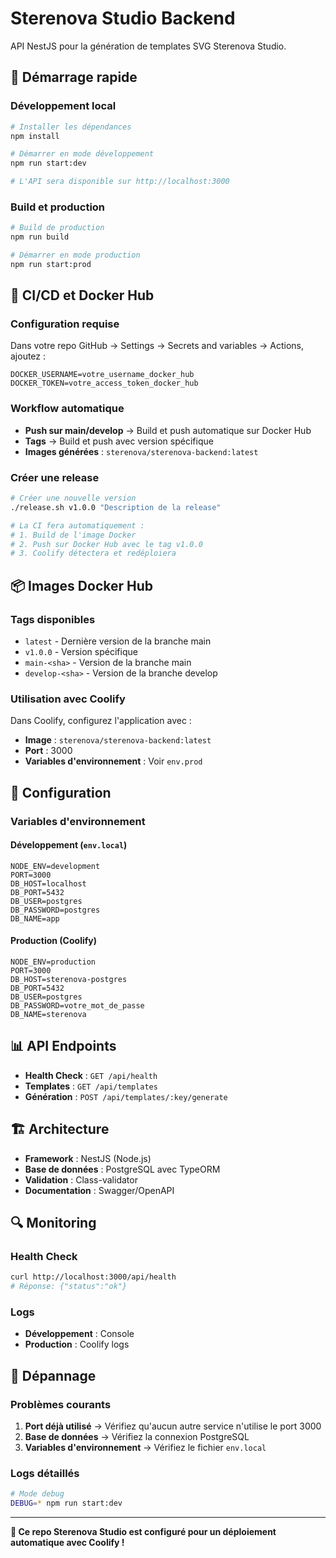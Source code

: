 # Sterenova Studio Backend

API NestJS pour la génération de templates SVG Sterenova Studio.

## 🚀 Démarrage rapide

### Développement local

```bash
# Installer les dépendances
npm install

# Démarrer en mode développement
npm run start:dev

# L'API sera disponible sur http://localhost:3000
```

### Build et production

```bash
# Build de production
npm run build

# Démarrer en mode production
npm run start:prod
```

## 🔄 CI/CD et Docker Hub

### Configuration requise

Dans votre repo GitHub → Settings → Secrets and variables → Actions, ajoutez :

```
DOCKER_USERNAME=votre_username_docker_hub
DOCKER_TOKEN=votre_access_token_docker_hub
```

### Workflow automatique

- **Push sur main/develop** → Build et push automatique sur Docker Hub
- **Tags** → Build et push avec version spécifique
- **Images générées** : `sterenova/sterenova-backend:latest`

### Créer une release

```bash
# Créer une nouvelle version
./release.sh v1.0.0 "Description de la release"

# La CI fera automatiquement :
# 1. Build de l'image Docker
# 2. Push sur Docker Hub avec le tag v1.0.0
# 3. Coolify détectera et redéploiera
```

## 📦 Images Docker Hub

### Tags disponibles
- `latest` - Dernière version de la branche main
- `v1.0.0` - Version spécifique
- `main-<sha>` - Version de la branche main
- `develop-<sha>` - Version de la branche develop

### Utilisation avec Coolify

Dans Coolify, configurez l'application avec :
- **Image** : `sterenova/sterenova-backend:latest`
- **Port** : 3000
- **Variables d'environnement** : Voir `env.prod`

## 🔧 Configuration

### Variables d'environnement

#### Développement (`env.local`)
```
NODE_ENV=development
PORT=3000
DB_HOST=localhost
DB_PORT=5432
DB_USER=postgres
DB_PASSWORD=postgres
DB_NAME=app
```

#### Production (Coolify)
```
NODE_ENV=production
PORT=3000
DB_HOST=sterenova-postgres
DB_PORT=5432
DB_USER=postgres
DB_PASSWORD=votre_mot_de_passe
DB_NAME=sterenova
```

## 📊 API Endpoints

- **Health Check** : `GET /api/health`
- **Templates** : `GET /api/templates`
- **Génération** : `POST /api/templates/:key/generate`

## 🏗️ Architecture

- **Framework** : NestJS (Node.js)
- **Base de données** : PostgreSQL avec TypeORM
- **Validation** : Class-validator
- **Documentation** : Swagger/OpenAPI

## 🔍 Monitoring

### Health Check
```bash
curl http://localhost:3000/api/health
# Réponse: {"status":"ok"}
```

### Logs
- **Développement** : Console
- **Production** : Coolify logs

## 🚨 Dépannage

### Problèmes courants
1. **Port déjà utilisé** → Vérifiez qu'aucun autre service n'utilise le port 3000
2. **Base de données** → Vérifiez la connexion PostgreSQL
3. **Variables d'environnement** → Vérifiez le fichier `env.local`

### Logs détaillés
```bash
# Mode debug
DEBUG=* npm run start:dev
```

---

**🎯 Ce repo Sterenova Studio est configuré pour un déploiement automatique avec Coolify !**
